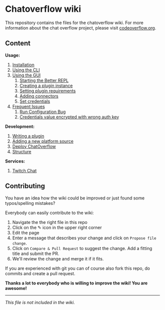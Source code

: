 # Chatoverflow wiki

This repository contains the files for the chatoverflow wiki.
For more information about the chat overflow project, please visit [codeoverflow.org](http://codeoverflow.org).

## Content

**Usage:**  
1. [Installation](usage/Installation.md)  
2. [Using the CLI](usage/Using-the-CLI.md)  
3. [Using the GUI](usage/Using-the-GUI.md)  
    1. [Starting the Better REPL](usage/Using-the-GUI.md#Starting-the-Better-REPL)  
    2. [Creating a plugin instance](usage/Using-the-GUI.md#Creating-a-plugin-instance)  
    3. [Setting plugin requirements](usage/Using-the-GUI.md#Setting-plugin-requirements)  
    4. [Adding connectors](usage/Using-the-GUI.md#Adding-connectors)  
    5. [Set credentials](usage/Using-the-GUI.md#Set-credentials)  
4. [Frequent Issues](usage/Frequent-Issues.md)  
    1. [Run Configuration Bug](usage/Frequent-Issues.md#Run-Configuration-Bug)  
    2. [Credentials value encrypted with wrong auth key](usage/Frequent-Issues.md#Credentials-value-encrypted-with-wrong-auth-key)  

**Development:**  
1. [Writing a plugin](development/Writing-a-plugin.md)  
2. [Adding a new platform source](development/Adding-a-new-platform-source.md)  
3. [Deploy ChatOverflow](development/Deploy-ChatOverflow.md)
4. [Structure](development/Structure.md)

**Services:**
1. [Twitch Chat](services/Twitch-Chat.md)

## Contributing

You have an idea how the wiki could be improved or just found some typos/spelling mistakes?  

Everybody can easily contribute to the wiki:  
1. Navigate the the right file in this repo
2. Click on the ✎ icon in the upper right corner
3. Edit the page 
4. Enter a message that describes your change and click on `Propose file change`.
6. Click on `Compare & Pull Request` to suggest the change. Add a fitting title and submit the PR.  
5. We'll review the change and merge it if it fits.

If you are experienced with git you can of course also fork this repo, do commits and create a pull request.

**Thanks a lot to everybody who is willing to improve the wiki! You are awesome!**

----------------------------------------
_This file is not included in the wiki._
